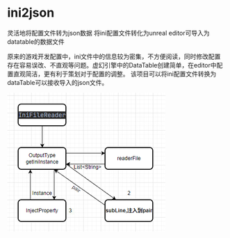 # ini2json

灵活地将配置文件转为json数据
将ini配置文件转化为unreal editor可导入为datatable的数据文件

原来的游戏开发配置中，ini文件中的信息较为密集，不方便阅读，同时修改配置存在容易误改、不直观等问题。虚幻引擎中的DataTable创建简单，在editor中配置直观简洁，更有利于策划对于配置的调整。
该项目可以将ini配置文件转换为dataTable可以接收导入的json文件。

![](src/main/resources/2022-12-06-21-28-00-image.png)
